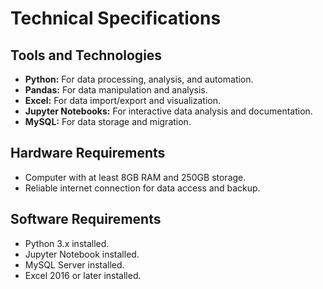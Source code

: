 # Technical Specifications

## Tools and Technologies
- **Python:** For data processing, analysis, and automation.
- **Pandas:** For data manipulation and analysis.
- **Excel:** For data import/export and visualization.
- **Jupyter Notebooks:** For interactive data analysis and documentation.
- **MySQL:** For data storage and migration.

## Hardware Requirements
- Computer with at least 8GB RAM and 250GB storage.
- Reliable internet connection for data access and backup.

## Software Requirements
- Python 3.x installed.
- Jupyter Notebook installed.
- MySQL Server installed.
- Excel 2016 or later installed.
